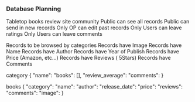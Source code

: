 ### Database Planning ###

Tabletop books review site community
Public can see all records
Public can send in new records
Only OP can edit past records
Only Users can leave ratings
Only Users can leave comments

Records to be browsed by categories
Records have Image
Records have Name
Records have Author
Records have Year of Publish
Records have Price (Amazon, etc...)
Records have Reviews ( 5Stars)
Records have Comments

category
{
    "name":
    "books": [],
    "review_average":
    "comments":
}

books
{
    "category": 
    "name":
    "author":
    "release_date":
    "price":
    "reviews":
    "comments":
    "image":
}

